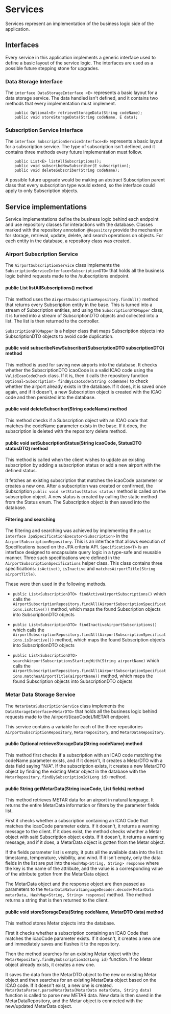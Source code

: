 # Services

Services represent an implementation of the business logic side of the application.

## Interfaces

Every service in this application implements a generic interface used to define a basic layout of the service logic. The interfaces are used as a possible future stepping stone for upgrades.

### Data Storage Interface

The `interface DataStorageInterface <E>` represents a basic layout for a data storage service. The data handled isn't defined, and it contains two methods that every implementation must implement.

```
	public Optional<E> retrieveStorageData(String codeName);
	public void storeStorageData(String codeName, E data);
```

### Subscription Service Interface

The `interface SubscriptionServiceInterface<E>` represents a basic layout for a subscription service. The type of subscription isn't defined, and it contains three methods every future implementation must follow.

```
	public List<E> listAllSubscriptions();
	public void subscribeNewSubscriber(E subscription);
	public void deleteSubscriber(String codeName);
```

A possible future upgrade would be making an abstract Subscription parent class that every subscription type would extend, so the interface could apply to only Subscription objects.

## Service implementations

Service implementations define the business logic behind each endpoint and use repository classes for interactions with the database. Classes marked with the repository annotation `@Repository` provide the mechanism for storage, retrieval, update, delete, and search operations on objects. For each entity in the database, a repository class was created.

### Airport Subscription Service

The `AirportSubscriptionService` class implements the `SubscriptionServiceInterface<SubscriptionDTO>` that holds all the business logic behind requests made to the /subscriptions endpoint.

#### public List<SubscriptionDTO> listAllSubscriptions() method

This method uses the `AirportSubscriptionRepository.findAll()` method that returns every Subscription entity in the base. This is turned into a stream of Subscription entities, and using the `SubscriptionDTOMapper` class, it is turned into a stream of SubscriptionDTO objects and collected into a list. The list is then returned to the controller.

`SubscriptionDTOMapper` is a helper class that maps Subscription objects into SubscriptionDTO objects to avoid code duplication.

#### public void subscribeNewSubscriber(SubscriptionDTO subscriptionDTO) method

This method is used for saving new airports into the database. It checks whether the SubscriptionDTO icaoCode is a valid ICAO code using the `ValidIcaoCodeCheck` class. If it is, then it calls the repository function `Optional<Subscription> findByIcaoCode(String codeName)` to check whether the airport already exists in the database. If it does, it is saved once again, and if it doesn't, a new Subscription object is created with the ICAO code and then persisted into the database.
#### public void deleteSubscriber(String codeName) method

This method checks if a Subscription object with an ICAO code that matches the codeName parameter exists in the base. If it does, the subscription is deleted with the repository delete method.

#### public void setSubscriptionStatus(String icaoCode, StatusDTO statusDTO) method

This method is called when the client wishes to update an existing subscription by adding a subscription status or add a new airport with the defined status.

It fetches an existing subscription that matches the icaoCode parameter or creates a new one. After a subscription was created or confirmed, the Subscription `public void setStatus(Status status)` method is called on the subscription object. A new status is created by calling the static method from the Status enum. The Subscription object is then saved into the database.

#### Filtering and searching

The filtering and searching was achieved by implementing the `public interface JpaSpecificationExecutor<Subscription>` in the `AirportSubscriptionRepository`. This is an interface that allows execution of Specifications based on the JPA criteria API. `Specification<T>` is an interface designed to encapsulate query logic in a type-safe and reusable manner. Three such specifications were defined in the `AirportSubscriptionSpecifications` helper class. This class contains three specifications: `isActive()`, `isInactive` and `matchesAirportTitle(String airportTitle)`.

These were then used in the following methods.

- `public List<SubscriptionDTO> findActiveAirportSubscriptions()` which calls the `AirportSubscriptionRepository.findAll(AirportSubscriptionSpecifications.isActive())` method, which maps the found Subscription objects into SubscriptionDTO objects

- `public List<SubscriptionDTO> findInactiveAirportSubscriptions()` which calls the `AirportSubscriptionRepository.findAll(AirportSubscriptionSpecifications.isInactive())` method, which maps the found Subscription objects into SubscriptionDTO objects

- `public List<SubscriptionDTO> searchAirportSubscriptionsStartingWith(String airportName)` which calls the `AirportSubscriptionRepository.findAll(AirportSubscriptionSpecifications.matchesAirportTitle(airportName))` method, which maps the found Subscription objects into SubscriptionDTO objects

### Metar Data Storage Service

The `MetarDataSubscriptionService` class implements the `DataStorageInterface<MetarDTO>` that holds all the business logic behind requests made to the /airport/{icaoCode}/METAR endpoint.

This service contains a variable for each of the three repositories `AirportSubscriptionRepository`, `MetarRepository`, and `MetarDataRepository`.

#### public Optional<MetarDTO> retrieveStorageData(String codeName) method

This method first checks if a subscription with an ICAO code matching the codeName parameter exists, and if it doesn't, it creates a MetarDTO with a data field saying "N/A". If the subscription exists, it creates a new MetarDTO object by finding the existing Metar object in the database with the `MetarRepository.findBySubscriptionId(Long id)` method.

#### public String getMetarData(String icaoCode, List<String> fields) method

This method retrieves METAR data for an airport in natural language. It returns the entire MetarData information or filters by the parameter fields list.

First it checks whether a subscription containing an ICAO Code that matches the icaoCode parameter exists. If it doesn't, it returns a warning message to the client. If it does exist, the method checks whether a Metar object with said Subscription object exists. If it doesn't, it returns a warning message, and if it does, a MetarData object is gotten from the Metar object.

If the fields parameter list is empty, it puts all the available data into the list: timestamp, temperature, visibility, and wind. If it isn't empty, only the data fields in the list are put into the `HashMap<String, String> response` where the key is the name of the attribute, and the value is a corresponding value of the attribute gotten from the MetarData object.

The MetarData object and the response object are then passed as parameters to the `MetarDataNaturalLanguageDecoder.decode(MetarData metarData, HashMap<String, String> response)` method. The method returns a string that is then returned to the client.

#### public void storeStorageData(String codeName, MetarDTO data) method

This method stores Metar objects into the database.

First it checks whether a subscription containing an ICAO Code that matches the icaoCode parameter exists. If it doesn't, it creates a new one and immediately saves and flushes it to the repository.

Then the method searches for an existing Metar object with the `MetarRepository.findBySubscriptionId(Long id)` function. If no Metar object already exists, it creates a new one.

It saves the data from the MetarDTO object to the new or existing Metar object and then searches for an existing MetarData object based on the ICAO code. If it doesn't exist, a new one is created. `MetarDataParser.parseMetarData(MetarData metarData, String data)` function is called to parse new METAR data. New data is then saved in the MetarDataRepository, and the Metar object is connected with the new/updated MetarData object.
